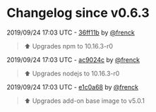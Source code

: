 # Changelog since v0.6.3

2019/09/24 17:03 UTC - [36ff11b](https://github.com/hassio-addons/addon-log-viewer/commit/36ff11bceaaf10c5e66ab468568ced5eb9c62217) by [@frenck](https://github.com/frenck)
> :arrow_up: Upgrades npm to 10.16.3-r0 

2019/09/24 17:03 UTC - [ac9024c](https://github.com/hassio-addons/addon-log-viewer/commit/ac9024c7e3b8575dc05bdd02a328701396adb9d5) by [@frenck](https://github.com/frenck)
> :arrow_up: Upgrades nodejs to 10.16.3-r0 

2019/09/24 17:03 UTC - [e1c0a68](https://github.com/hassio-addons/addon-log-viewer/commit/e1c0a6837b93fdd7aff70f7206152f7454543b7e) by [@frenck](https://github.com/frenck)
> :arrow_up: Upgrades add-on base image to v5.0.1 

